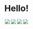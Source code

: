 <div  align="center">
<h1>
  Hello!
</h1>

<a href="https://twitter.com/taikis_tech"><img src="https://img.shields.io/twitter/follow/taikis_tech"></a>
<a href="http://qiita.com/taikis"><img src="https://qiita-badge.apiapi.app/s/taikis/posts.svg"></a>
<a href="http://qiita.com/taikis"><img src="https://qiita-badge.apiapi.app/s/taikis/contributions.svg"></a>
<img src="https://komarev.com/ghpvc/?username=taikis">
 
</div>
